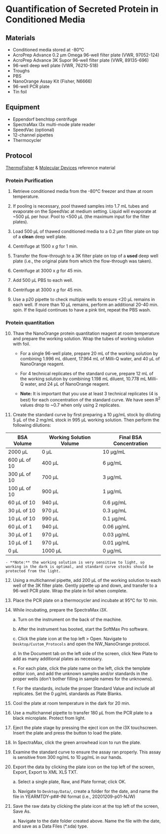 # Quantification of Secreted Protein in Conditioned Media

## Materials

- Conditioned media stored at -80°C
- AcroPrep Advance 0.2 μm Omega 96-well filter plate (VWR, 97052-124)
- AcroPrep Advance 3K Supor 96-well filter plate (VWR, 89135-696)
- 96-well deep well plate (VWR, 76210-518)
- Troughs
- PBS
- NanoOrange Assay Kit (Fisher, N6666)
- 96-well PCR plate
- Tin foil

## Equipment

- Eppendorf benchtop centrifuge
- SpectraMax I3x multi-mode plate reader
- SpeedVac (optional)
- 12-channel pipettes
- Thermocycler


## Protocol

[ThermoFisher](https://www.thermofisher.com/document-connect/document-connect.html?url=https%3A%2F%2Fassets.thermofisher.com%2FTFS-Assets%2FLSG%2Fmanuals%2Fmp06666.pdf&title=TmFub09yYW5nZSBQcm90ZWluIFF1YW50aXRhdGlvbiBLaXQ=) & [Molecular Devices](https://www.moleculardevices.com/en/assets/app-note/br/using-nanoorange-protein-kit-with-spectramax-microplate-readers#gref) reference material

### Protein Purification

1. Retrieve conditioned media from the -80°C freezer and thaw at room temperature.

2. If pooling is necessary, pool thawed samples into 1.7 mL tubes and evaporate on the SpeedVac at medium setting. Liquid will evaporate at ~500 μL per hour. Pool to <500 μL (the maximum input for the filter plates).

3. Load 500 μL of thawed conditioned media to a 0.2 μm filter plate on top of a **clean** deep well plate.

4. Centrifuge at 1500 x *g* for 1 min.

5. Transfer the flow-through to a 3K filter plate on top of a **used** deep well plate (i.e., the original plate from which the flow-through was taken).

6. Centrifuge at 3000 x *g* for 45 min.

7. Add 500 μL PBS to each well.

8. Centrifuge at 3000 x *g* for 45 min.

9. Use a p20 pipette to check multiple wells to ensure <20 μL remains in each well. If more than 10 μL remains, perform an additional 20-40 min. spin. If the liquid continues to have a pink tint, repeat the PBS wash.

### Protein quantitation

10. Thaw the NanoOrange protein quantitation reagent at room temperature and prepare the working solution. Wrap the tubes of working solution with foil.

    - For a single 96-well plate, prepare 20 mL of the working solution by combining 1.996 mL diluent, 17.964 mL of Milli-Q water, and 40 μL of NanoOrange reagent.

    - For 4 technical replicates of the standard curve, prepare 12 mL of the working solution by combining 1.198 mL diluent, 10.778 mL Milli-Q water, and 24 μL of NanoOrange reagent.

    - **Note:** It is important that you use at least 3 technical replicates (4 is best) for each concentration of the standard curve. We have seen R<sup>2</sup> values drop to ~0.7 when only using 2 replicates.

11. Create the standard curve by first preparing a 10 μg/mL stock by diluting 5 μL of the 2 mg/mL stock in 995 μL working solution. Then perform the following dilutions:

| BSA Volume    | Working Solution Volume    | Final BSA Concentration |
|---------------|----------------------------|-------------------------|
| 2000 μL       | 0 μL                       | 10 μg/mL                |
| 600 μL of 10  | 400 μL                     | 6 μg/mL                 |
| 300 μL of 10  | 700 μL                     | 3 μg/mL                 |
| 100 μL of 10  | 900 μL                     | 1 μg/mL                 |
| 60 μL of 10   | 940 μL                     | 0.6 μg/mL               |
| 30 μL of 10   | 970 μL                     | 0.3 μg/mL               |
| 10 μL of 10   | 990 μL                     | 0.1 μg/mL               |
| 60 μL of 1    | 940 μL                     | 0.06 μg/mL              |
| 30 μL of 1    | 970 μL                     | 0.03 μg/mL              |
| 10 μL of 1    | 970 μL                     | 0.01 μg/mL              |
| 0 μL          | 1000 μL                    | 0 μg/mL                 |

    - **Note:** the working solution is very sensitive to light, so working in the dark is optimal, and standard curve stocks should be protected from the light.

12. Using a multichannel pipette, add 200 μL of the working solution to each well of the 3K filter plate. Gently pipette up and down, and transfer to a 96-well PCR plate. Wrap the plate in foil when complete.

13. Place the PCR plate on a thermocycler and incubate at 95°C for 10 min.

14. While incubating, prepare the SpectraMax i3X.

    a. Turn on the instrument on the back of the machine.

    b. After the instrument has booted, start the SoftMax Pro software.

    c. Click the plate icon at the top left > Open. Navigate to `Desktop/Custom_Protocols` and open the NW_NanoOrange protocol.

    d. In the Document tab on the left side of the screen, click New Plate to add as many additional plates as necessary.

    e. For each plate, click the plate name on the left, click the template editor icon, and add the unknown samples and/or standards in the proper wells (don't bother filling in sample names for the unknowns).

    f. For the standards, include the proper Standard Value and include all replicates. Set the 0 μg/mL standards as Plate Blanks.

14. Cool the plate at room temperature in the dark for 20 min.

15. Use a multichannel pipette to transfer 180 μL from the PCR plate to a black microplate. Protect from light.

16. Eject the plate stage by pressing the eject icon on the i3X touchscreen. Insert the plate and press the button to load the plate.

17. In SpectraMax, click the green arrowhead icon to run the plate.

18. Examine the standard curve to ensure the assay ran properly. This assay is sensitive from 300 ng/mL to 10 μg/mL in our hands.

19. Export the data by clicking the plate icon on the top left of the screen, Export, Export to XML XLS TXT.

    a. Select a single plate, Raw, and Plate format; click OK.

    b. Navigate to `Desktop/Data/`, create a folder for the date, and name the file in YEARMTDY-p##-INI format (i.e., 20201209-p01-NJW)

20. Save the raw data by clicking the plate icon at the top left of the screen, Save As.

    a. Navigate to the date folder created above. Name the file with the date, and save as a Data Files (*.sda) type.
